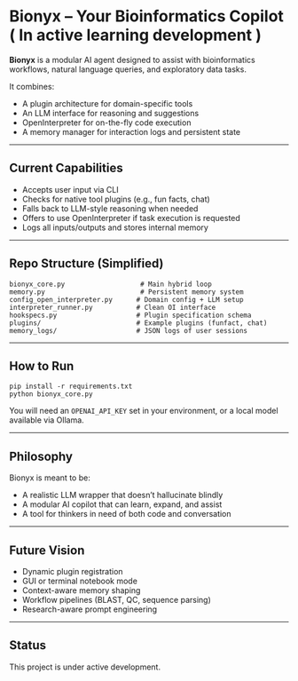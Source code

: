# Bionyx – Your Bioinformatics Copilot ( In active learning development )

**Bionyx** is a modular AI agent designed to assist with bioinformatics workflows, natural language queries, and exploratory data tasks.

It combines:
- A plugin architecture for domain-specific tools
- An LLM interface for reasoning and suggestions
- OpenInterpreter for on-the-fly code execution
- A memory manager for interaction logs and persistent state

---

## Current Capabilities

- Accepts user input via CLI
- Checks for native tool plugins (e.g., fun facts, chat)
- Falls back to LLM-style reasoning when needed
- Offers to use OpenInterpreter if task execution is requested
- Logs all inputs/outputs and stores internal memory

---

## Repo Structure (Simplified)

```
bionyx_core.py                   # Main hybrid loop
memory.py                        # Persistent memory system
config_open_interpreter.py      # Domain config + LLM setup
interpreter_runner.py           # Clean OI interface
hookspecs.py                    # Plugin specification schema
plugins/                        # Example plugins (funfact, chat)
memory_logs/                    # JSON logs of user sessions
```

---

## How to Run

```
pip install -r requirements.txt
python bionyx_core.py
```

You will need an `OPENAI_API_KEY` set in your environment, or a local model available via Ollama.

---

## Philosophy

Bionyx is meant to be:
- A realistic LLM wrapper that doesn’t hallucinate blindly
- A modular AI copilot that can learn, expand, and assist
- A tool for thinkers in need of both code and conversation

---

## Future Vision

- Dynamic plugin registration
- GUI or terminal notebook mode
- Context-aware memory shaping
- Workflow pipelines (BLAST, QC, sequence parsing)
- Research-aware prompt engineering

---

## Status

This project is under active development.

